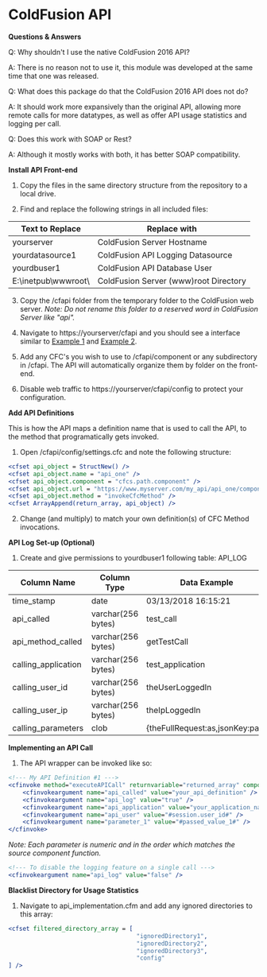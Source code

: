 # ColdFusion API

**Questions & Answers**

Q: Why shouldn't I use the native ColdFusion 2016 API?

A: There is no reason not to use it, this module was developed at the same time that one was released.

Q: What does this package do that the ColdFusion 2016 API does not do?

A: It should work more expansively than the original API, allowing more remote calls for more datatypes, as well as offer API usage statistics and logging per call.

Q: Does this work with SOAP or Rest?

A: Although it mostly works with both, it has better SOAP compatibility.

**Install API Front-end**
1) Copy the files in the same directory structure from the repository to a local drive.

2) Find and replace the following strings in all included files:

| Text to Replace  | Replace with |
| ------------- | ------------- |
| yourserver | ColdFusion Server Hostname |
| yourdatasource1 | ColdFusion API Logging Datasource |
| yourdbuser1 | ColdFusion API Database User |
| E:\inetpub\wwwroot\ | ColdFusion Server (www)root Directory |

3) Copy the /cfapi folder from the temporary folder to the ColdFusion web server. 
*Note: Do not rename this folder to a reserved word in ColdFusion Server like "api".*

4) Navigate to https://yourserver/cfapi and you should see a interface similar to <a href="https://github.com/ravenmyst/ColdFusion-API/blob/master/cfapi/documentation/screenshot1.png" target="_blank">Example 1</a> and <a href="https://github.com/ravenmyst/ColdFusion-API/blob/master/cfapi/documentation/screenshot1.png" target="_blank">Example 2</a>.

5) Add any CFC's you wish to use to /cfapi/component or any subdirectory in /cfapi. The API will automatically organize them by folder on the front-end.

6) Disable web traffic to https://yourserver/cfapi/config to protect your configuration.

**Add API Definitions**

This is how the API maps a definition name that is used to call the API, to the method that programatically gets invoked.

1) Open /cfapi/config/settings.cfc and note the following structure:
```ColdFusion
<cfset api_object = StructNew() />
<cfset api_object.name = "api_one" />
<cfset api_object.component = "cfcs.path.component" />
<cfset api_object.url = "https://www.myserver.com/my_api/api_one/component.cfc?WSDL" />
<cfset api_object.method = "invokeCfcMethod" />
<cfset ArrayAppend(return_array, api_object) />
```

2) Change (and multiply) to match your own definition(s) of CFC Method invocations.

**API Log Set-up (Optional)**
1) Create and give permissions to yourdbuser1 following table: API_LOG

| Column Name  | Column Type | Data Example
| ------------- | ------------- | ------------- |
| time_stamp | date | 03/13/2018 16:15:21 |
| api_called | varchar(256 bytes) | test_call |
| api_method_called | varchar(256 bytes) | getTestCall |
| calling_application | varchar(256 bytes) | test_application |
| calling_user_id | varchar(256 bytes) | theUserLoggedIn |
| calling_user_ip | varchar(256 bytes) | theIpLoggedIn |
| calling_parameters | clob | {theFullRequest:as,jsonKey:pair} |

**Implementing an API Call**
1) The API wrapper can be invoked like so:
```ColdFusion
<!--- My API Definition #1 --->
<cfinvoke method="executeAPICall" returnvariable="returned_array" component="cfapi.components.yourcomponent">
    <cfinvokeargument name="api_called" value="your_api_definition" />
    <cfinvokeargument name="api_log" value="true" />
    <cfinvokeargument name="api_application" value="your_application_name" />
    <cfinvokeargument name="api_user" value="#session.user_id#" />
    <cfinvokeargument name="parameter_1" value="#passed_value_1#" />
</cfinvoke>
```
*Note: Each parameter is numeric and in the order which matches the source component function.*

```ColdFusion
<!--- To disable the logging feature on a single call --->
<cfinvokeargument name="api_log" value="false" />
```

**Blacklist Directory for Usage Statistics**
1) Navigate to api_implementation.cfm and add any ignored directories to this array:
```ColdFusion
<cfset filtered_directory_array = [
                                    "ignoredDirectory1",
                                    "ignoredDirectory2",
                                    "ignoredDirectory3",
                                    "config"
] />
```